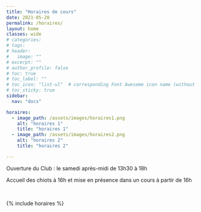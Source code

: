 ```yaml
---
title: "Horaires de cours"
date: 2021-05-20
permalink: /horaires/
layout: home
classes: wide
# categories: 
# tags: 
# header:
#   image: ""
# excerpt: ""
# author_profile: false
# toc: true
# toc_label: ""
# toc_icon: "list-ul"  # corresponding Font Awesome icon name (without fa prefix)
# toc_sticky: true
sidebar:
  nav: "docs"

horaires:
  - image_path: /assets/images/horaires1.png
    alt: "horaires 1"
    title: "horaires 1"
  - image_path: /assets/images/horaires2.png
    alt: "horaires 2"
    title: "horaires 2"

---
```


<div class="notice" markdown="1">

Ouverture du Club : le samedi après-midi de 13h30 à 18h

</div>

Accueil des chiots à 16h et mise en présence dans un cours à partir de 16h

<br>

{% include horaires %}
